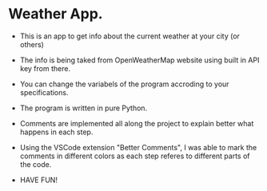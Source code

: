 # Weather App.
* This is an app to get info about the current weather at your city (or others)
* The info is being taked from OpenWeatherMap website using built in API key from there.
* You can change the variabels of the program accroding to your specifications.
* The program is written in pure Python.
* Comments are implemented all along the project to explain better what happens in each step.
* Using the VSCode extension "Better Comments", I was able to mark the comments in different colors as each step referes to different parts of the code.

* HAVE FUN!
